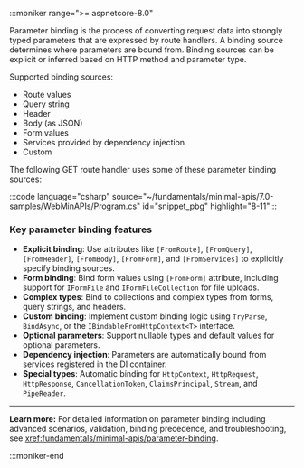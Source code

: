 :::moniker range=">= aspnetcore-8.0"

Parameter binding is the process of converting request data into strongly typed parameters that are expressed by route handlers. A binding source determines where parameters are bound from. Binding sources can be explicit or inferred based on HTTP method and parameter type.

Supported binding sources:

* Route values
* Query string
* Header
* Body (as JSON)
* Form values
* Services provided by dependency injection
* Custom

The following GET route handler uses some of these parameter binding sources:

:::code language="csharp" source="~/fundamentals/minimal-apis/7.0-samples/WebMinAPIs/Program.cs" id="snippet_pbg" highlight="8-11":::

### Key parameter binding features

* **Explicit binding**: Use attributes like `[FromRoute]`, `[FromQuery]`, `[FromHeader]`, `[FromBody]`, `[FromForm]`, and `[FromServices]` to explicitly specify binding sources.
* **Form binding**: Bind form values using `[FromForm]` attribute, including support for `IFormFile` and `IFormFileCollection` for file uploads.
* **Complex types**: Bind to collections and complex types from forms, query strings, and headers.
* **Custom binding**: Implement custom binding logic using `TryParse`, `BindAsync`, or the `IBindableFromHttpContext<T>` interface.
* **Optional parameters**: Support nullable types and default values for optional parameters.
* **Dependency injection**: Parameters are automatically bound from services registered in the DI container.
* **Special types**: Automatic binding for `HttpContext`, `HttpRequest`, `HttpResponse`, `CancellationToken`, `ClaimsPrincipal`, `Stream`, and `PipeReader`.

---

**Learn more:** For detailed information on parameter binding including advanced scenarios, validation, binding precedence, and troubleshooting, see <xref:fundamentals/minimal-apis/parameter-binding>.


:::moniker-end
